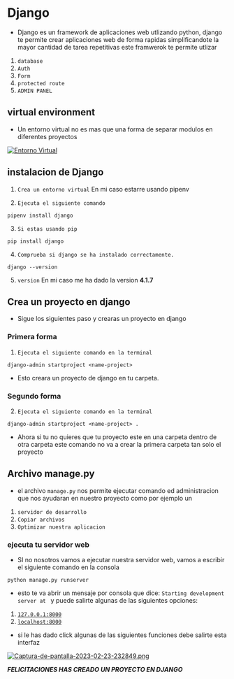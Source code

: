 # Django

* Django es un framework de aplicaciones web utlizando python, django te permite crear aplicaciones web de forma rapidas simplificandote la mayor cantidad de tarea repetitivas este framwerok te permite utlizar 

1. `database` 
2. `Auth`
3. `Form`
4. `protected route`
5. `ADMIN PANEL`


## virtual environment

* Un entorno virtual no es mas que una forma de separar modulos en diferentes proyectos

[![Entorno Virtual](https://i.postimg.cc/0ybL5w2Y/Captura-de-pantalla-2023-02-23-225531.png)](https://postimg.cc/87gytsvc)


## instalacion de Django

1. `Crea un entorno virtual` En mi caso estarre usando pipenv

2. `Ejecuta el siguiente comando` 

```
pipenv install django
```

3. `Si estas usando pip`

````
pip install django
````

4. `Comprueba si django se ha instalado correctamente.`

````
django --version
````

5. `version` En mi caso me ha dado la version **4.1.7**


## Crea un proyecto en django

* Sigue los siguientes paso y crearas un proyecto en django

### Primera forma

1. `Ejecuta el siguiente comando en la terminal`
````
django-admin startproject <name-project>
````

* Esto creara un proyecto de django en tu carpeta.

### Segundo forma

2. `Ejecuta el siguiente comando en la terminal`
`````
django-admin startproject <name-project> .
`````

* Ahora si tu no quieres que tu proyecto este en una carpeta dentro de otra carpeta este comando no va a crear la primera carpeta tan solo el proyecto


## Archivo manage.py

* el archivo `manage.py` nos permite ejecutar comando ed administracion que nos ayudaran en nuestro proyecto como por ejemplo un 

1. `servidor de desarrollo`
2. `Copiar archivos`
3. `Optimizar nuestra aplicacion`

### ejecuta tu servidor web

* SI no nosotros vamos a ejecutar nuestra servidor web, vamos a escribir el siguiente comando en la consola

````
python manage.py runserver
````

* esto te va abrir un mensaje por consola que dice:
`Starting development server at ` y puede salirte algunas de las siguientes opciones:

1. [`127.0.0.1:8000`](http://`127.0.0.1:8000)
2. [`localhost:8000`](`localhost:8000)

* si le has dado click algunas de las siguientes funciones debe salirte esta interfaz

[![Captura-de-pantalla-2023-02-23-232849.png](https://i.postimg.cc/JnpdNrp3/Captura-de-pantalla-2023-02-23-232849.png)](https://postimg.cc/LYZTRpKh)

***FELICITACIONES HAS CREADO UN PROYECTO EN DJANGO***
